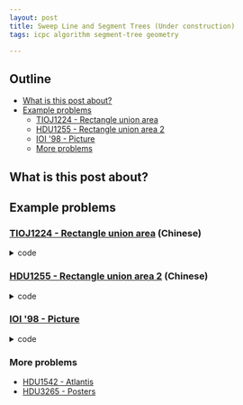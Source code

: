 ```yaml
---
layout: post
title: Sweep Line and Segment Trees (Under construction)
tags: icpc algorithm segment-tree geometry

---
```


## Outline

+ [What is this post about?](#what-is-this-post-about)
+ [Example problems](#example-problems)
  + [TIOJ1224 - Rectangle union area](#a-hrefhttpstiojcktpedutwproblems1224tioj1224---rectangle-union-areaa-chinese)
  + [HDU1255 - Rectangle union area 2](#a-hrefhttpacmhdueducnshowproblemphppid1255hdu1255---rectangle-union-area-2a-chinese)
  + [IOI '98 - Picture](#a-hrefhttpswcipegcomproblemioi9821ioi-98---picturea)
  + [More problems](#more-problems)

## What is this post about?

## Example problems

### [TIOJ1224 - Rectangle union area](https://tioj.ck.tp.edu.tw/problems/1224) (Chinese)

<details><summary>code</summary>

```cpp
{% include code-snippets/2020-02-10-sweep-line-and-segment-tree/tioj-1224.cpp %}
```

</details>

### [HDU1255 - Rectangle union area 2](http://acm.hdu.edu.cn/showproblem.php?pid=1255) (Chinese)

<details><summary>code</summary>

```cpp
{% include code-snippets/2020-02-10-sweep-line-and-segment-tree/hdu-1255.cpp %}
```

</details>

### [IOI '98 - Picture](https://wcipeg.com/problem/ioi9821)

<details><summary>code</summary>

```cpp
{% include code-snippets/2020-02-10-sweep-line-and-segment-tree/ioi-picture.cpp %}
```

</details>

### More problems

+ [HDU1542 - Atlantis](http://acm.hdu.edu.cn/showproblem.php?pid=1542)
+ [HDU3265 - Posters](http://acm.hdu.edu.cn/showproblem.php?pid=3265)
